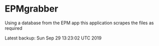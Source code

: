 # EPMgrabber
Using a database from the EPM app this application scrapes the files as required


Latest backup: Sun Sep 29 13:23:02 UTC 2019
